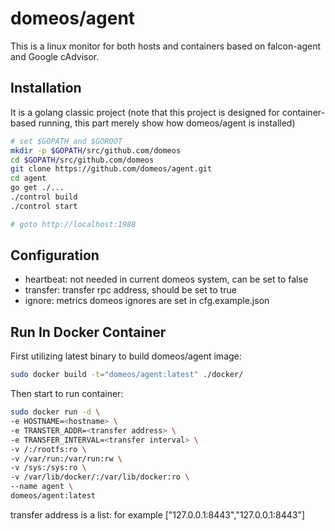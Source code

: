 domeos/agent
===

This is a linux monitor for both hosts and containers based on falcon-agent and Google cAdvisor.

## Installation

It is a golang classic project (note that this project is designed for container-based running, this part merely show how domeos/agent is installed)

```bash
# set $GOPATH and $GOROOT
mkdir -p $GOPATH/src/github.com/domeos
cd $GOPATH/src/github.com/domeos
git clone https://github.com/domeos/agent.git
cd agent
go get ./...
./control build
./control start

# goto http://localhost:1988
```

## Configuration

- heartbeat: not needed in current domeos system, can be set to false
- transfer: transfer rpc address, should be set to true
- ignore: metrics domeos ignores are set in cfg.example.json

## Run In Docker Container

First utilizing latest binary to build domeos/agent image:

```bash
sudo docker build -t="domeos/agent:latest" ./docker/
```

Then start to run container:

```bash
sudo docker run -d \
-e HOSTNAME=<hostname> \
-e TRANSTER_ADDR=<transfer address> \
-e TRANSFER_INTERVAL=<transfer interval> \
-v /:/rootfs:ro \
-v /var/run:/var/run:rw \
-v /sys:/sys:ro \
-v /var/lib/docker/:/var/lib/docker:ro \
--name agent \
domeos/agent:latest
```

transfer address is a list: for example [\"127.0.0.1:8443\",\"127.0.0.1:8443\"]
